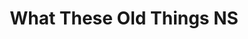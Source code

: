 ---
title: "What These Old Things NS"
url: /dartmouth/what-these-old-things-ns/
shop: Antiquitäten
---
